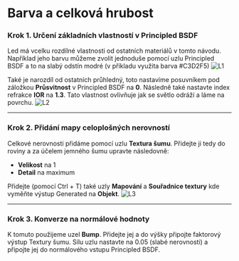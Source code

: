 # Barva a celková hrubost
### Krok 1. Určení základních vlastností v Principled BSDF
Led má vcelku rozdílné vlastnosti od ostatních materiálů v tomto návodu. Například jeho barvu můžeme zvolit jednoduše pomocí uzlu Principled BSDF a to na slabý odstín modré (v příkladu využita barva #C3D2F5)
![L1](https://github.com/user-attachments/assets/98f0bbdb-5de5-492d-9081-222c87a34044)

Také je narozdíl od ostatních průhledný, toto nastavíme posuvníkem pod záložkou **Průsvitnost** v Principled BSDF na **0**. Následně také nastavte index refrakce **IOR** na **1.3**. Tato vlastnost ovlivňuje jak se světlo odráží a láme na povrchu.
![L2](https://github.com/user-attachments/assets/1ac6067e-c634-4404-b9d5-030b296a78cc)

---
### Krok 2. Přidání mapy celoplošných nerovností
Celkové nerovnosti přidáme pomocí uzlu **Textura šumu**. Přidejte ji tedy do roviny a za účelem jemného šumu upravte následovně:
- **Velikost** na 1
- **Detail** na maximum

Přidejte (pomocí Ctrl + T) také uzly **Mapování** a **Souřadnice textury** kde vyměňte výstup Generated na **Objekt**.
![L3](https://github.com/user-attachments/assets/804fd68b-4285-4c89-b037-75cd2bc1cbcb)

---
### Krok 3. Konverze na normálové hodnoty
K tomuto použijeme uzel **Bump**. Přidejte jej a do výšky připojte faktorový výstup Textury šumu. Sílu uzlu nastavte na 0.05 (slabé nerovnosti) a připojte jej do normálového vstupu Principled BSDF.
